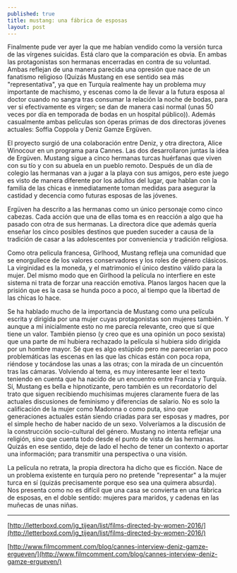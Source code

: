 ```yaml
---
published: true
title: mustang: una fábrica de esposas
layout: post
---
```

Finalmente pude ver ayer la que me habían vendido como la versión turca de las vírgenes suicidas. Está claro que la comparación es obvia. En ambas las protagonistas son hermanas encerradas en contra de su voluntad. Ambas reflejan de una manera parecida una opresión que nace de un fanatismo religioso (Quizás Mustang en ese sentido sea más "representativa", ya que en Turquía realmente hay un problema muy importante de machismo, y escenas como la de llevar a la futura esposa al doctor cuando no sangra tras consumar la relación la noche de bodas, para ver si efectivamente es virgen; se dan de manera casi normal (unas 50 veces por día en temporada de bodas en un hospital público)). Además casualmente ambas películas son óperas primas de dos directoras jóvenes actuales: Soffia Coppola y Deniz Gamze Ergüven.

El proyecto surgió de una colaboración entre Deniz, y otra directora, Alice Winocour en un programa para Cannes. Las dos desarrollaron juntas la idea de Ergüven. Mustang sigue a cinco hermanas turcas huérfanas que viven con su tío y con su abuela en un pueblo remoto. Después de un día de colegio las hermanas van a jugar a la playa con sus amigos, pero este juego es visto de manera diferente por los adultos del lugar, que hablan con la familia de las chicas  e inmediatamente toman medidas para asegurar la castidad y decencia como futuras esposas de las jóvenes.  

Ergüven ha descrito a las hermanas como un único personaje como cinco cabezas. Cada acción que una de ellas toma es en reacción a algo que ha pasado con otra de sus hermanas. La directora dice que además quería enseñar los cinco posibles destinos que pueden suceder a causa de la tradición de casar a las adolescentes por conveniencia y tradición religiosa. 

Como otra pelicula francesa, Girlhood, Mustang refleja una comunidad que se enorgullece de los valores conservadores y los roles de género clásicos. La virginidad es la moneda, y el matrimonio el único destino válido para la mujer. Del mismo modo que en Girlhood la película no interfiere en este sistema ni trata de forzar una reacción emotiva. Planos largos hacen que la prisión que es la casa se hunda poco a poco, al tiempo que la libertad de las chicas lo hace. 

Se ha hablado mucho de la importancia de Mustang como una película escrita y dirigida por una mujer cuyas protagonistas son mujeres también. Y aunque a mí inicialmente esto no me parecía relevante, creo que sí que tiene un valor. También pienso (y creo que es una opinión un poco sexista) que una parte de mí hubiera rechazado la película si hubiera sido dirigida por un hombre mayor. Sé que es algo estúpido pero me parecerían un poco problemáticas las escenas en las que las chicas están con poca ropa, riéndose y tocándose las unas a las otras; con la mirada de un cincuentón tras las cámaras. Volviendo al tema, es muy interesante leer el texto teniendo en cuenta que ha nacido de un encuentro entre Francia y Turquía. Sí, Mustang es bella e hipnotizante, pero también es un recordatorio del trato que siguen recibiendo muchísimas mujeres  claramente fuera de las actuales discusiones de feminismo y diferencias de salario. No es solo la calificación de la mujer como Madonna o como puta, sino que generaciones actuales están siendo criadas para ser esposas y madres, por el simple hecho de haber nacido de un sexo. Volveríamos a la discusión de la construcción socio-cultural del género. Mustang no intenta reflejar una religión, sino que cuenta todo desde el punto de vista de las hermanas. Quizás en ese sentido, deje de lado el hecho de tener un contexto o aportar una información; para transmitir una perspectiva o una visión.

La película no retrata, la propia directora ha dicho que es ficción. Nace de un problema existente en turquía pero no pretende "representar" a la mujer turca en sí (quizás precisamente porque eso sea una quimera absurda). Nos presenta como no es difícil que una casa se convierta en una fábrica de esposas, en el doble sentido: mujeres para maridos, y cadenas en las muñecas de unas niñas. 

***

[http://letterboxd.com/jg_tijean/list/films-directed-by-women-2016/](http://letterboxd.com/jg_tijean/list/films-directed-by-women-2016/)


[http://www.filmcomment.com/blog/cannes-interview-deniz-gamze-ergueven/](http://www.filmcomment.com/blog/cannes-interview-deniz-gamze-ergueven/)